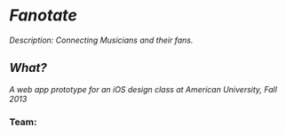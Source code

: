# _Fanotate_

_Description: Connecting Musicians and their fans._

## _What?_

_A web app prototype for an iOS design class at American University, Fall 2013_

### Team:
